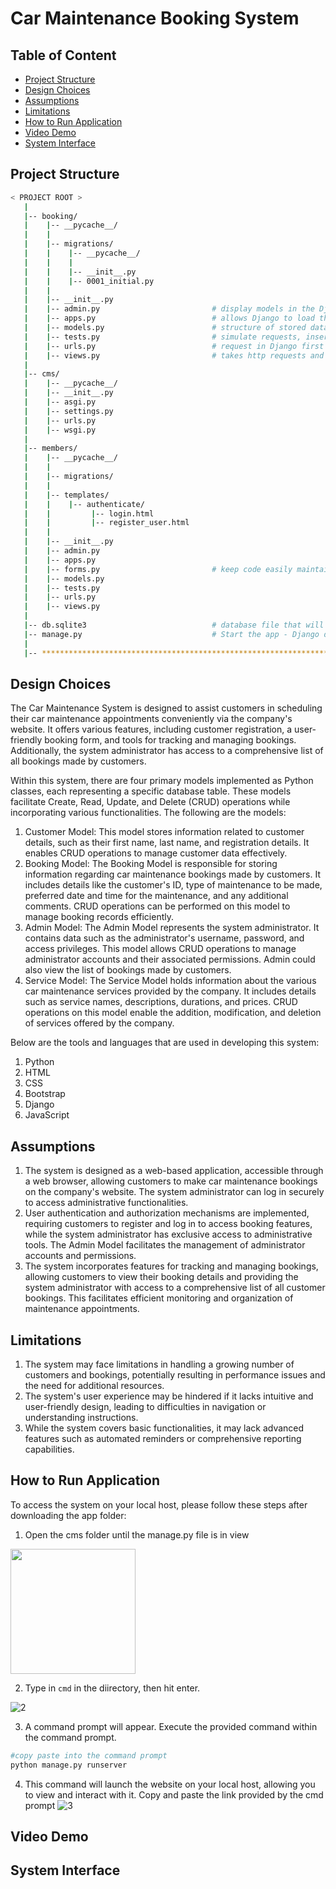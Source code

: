 <h1>Car Maintenance Booking System</h1>

## Table of Content
- [Project Structure](#project-structure)
- [Design Choices](#design-choices)
- [Assumptions](#assumptions)
- [Limitations](#limitations)
- [How to Run Application](#how-to-run-application)
- [Video Demo](#video-demo)
- [System Interface](#system-interface)

<h2>Project Structure</h2>

```bash
< PROJECT ROOT >
   |
   |-- booking/                               
   |    |-- __pycache__/
   |    |    
   |    |-- migrations/
   |    |    |-- __pycache__/
   |    |    |
   |    |    |-- __init__.py
   |    |    |-- 0001_initial.py
   |    | 
   |    |-- __init__.py                    
   |    |-- admin.py                         # display models in the Django admin panel                        
   |    |-- apps.py                          # allows Django to load them automatically when INSTALLED_APPS contains the path to an application module rather than the path to a configuration class.
   |    |-- models.py                        # structure of stored data
   |    |-- tests.py                         # simulate requests, insert test data, inspect your application's output
   |    |-- urls.py                          # request in Django first comes to urls.py and then goes to views.py.
   |    |-- views.py                         # takes http requests and returns http response, like HTML documents.
   |
   |-- cms/
   |    |-- __pycache__/                         
   |    |-- __init__.py
   |    |-- asgi.py
   |    |-- settings.py
   |    |-- urls.py
   |    |-- wsgi.py          
   |     
   |-- members/   
   |    |-- __pycache__/
   |    |
   |    |-- migrations/
   |    |
   |    |-- templates/
   |    |    |-- authenticate/
   |    |         |-- login.html
   |    |         |-- register_user.html
   |    |
   |    |-- __init__.py
   |    |-- admin.py                         
   |    |-- apps.py                          
   |    |-- forms.py                         # keep code easily maintainable
   |    |-- models.py                        
   |    |-- tests.py                         
   |    |-- urls.py                          
   |    |-- views.py                         
   |
   |-- db.sqlite3                            # database file that will keep all of the data that will be generating    
   |-- manage.py                             # Start the app - Django default start script
   |
   |-- ************************************************************************
```

<h2>Design Choices</h2>
The Car Maintenance System is designed to assist customers in scheduling their car maintenance appointments conveniently via the company's website. It offers various features, including customer registration, a user-friendly booking form, and tools for tracking and managing bookings. Additionally, the system administrator has access to a comprehensive list of all bookings made by customers.

Within this system, there are four primary models implemented as Python classes, each representing a specific database table. These models facilitate Create, Read, Update, and Delete (CRUD) operations while incorporating various functionalities. The following are the models:

1. Customer Model: This model stores information related to customer details, such as their first name, last name, and registration details. It enables CRUD operations to manage customer data effectively.
2. Booking Model: The Booking Model is responsible for storing information regarding car maintenance bookings made by customers. It includes details like the customer's ID, type of maintenance to be made, preferred date and time for the maintenance, and any additional comments. CRUD operations can be performed on this model to manage booking records efficiently.
3. Admin Model: The Admin Model represents the system administrator. It contains data such as the administrator's username, password, and access privileges. This model allows CRUD operations to manage administrator accounts and their associated permissions. Admin could also view the list of bookings made by customers.
4. Service Model: The Service Model holds information about the various car maintenance services provided by the company. It includes details such as service names, descriptions, durations, and prices. CRUD operations on this model enable the addition, modification, and deletion of services offered by the company.

Below are the tools and languages that are used in developing this system:
1. Python
2. HTML
3. CSS
4. Bootstrap
5. Django
6. JavaScript


<h2>Assumptions</h2>

1. The system is designed as a web-based application, accessible through a web browser, allowing customers to make car maintenance bookings on the company's website. The system administrator can log in securely to access administrative functionalities.
2. User authentication and authorization mechanisms are implemented, requiring customers to register and log in to access booking features, while the system administrator has exclusive access to administrative tools. The Admin Model facilitates the management of administrator accounts and permissions.
3. The system incorporates features for tracking and managing bookings, allowing customers to view their booking details and providing the system administrator with access to a comprehensive list of all customer bookings. This facilitates efficient monitoring and organization of maintenance appointments.

<h2>Limitations</h2>

1. The system may face limitations in handling a growing number of customers and bookings, potentially resulting in performance issues and the need for additional resources.
2. The system's user experience may be hindered if it lacks intuitive and user-friendly design, leading to difficulties in navigation or understanding instructions.
3. While the system covers basic functionalities, it may lack advanced features such as automated reminders or comprehensive reporting capabilities.

<h2>How to Run Application</h2>

To access the system on your local host, please follow these steps after downloading the app folder:

1. Open the cms folder until the manage.py file is in view

<img height='200px' src='https://github.com/drshahizan/special-topic-data-engineering/assets/96984290/43f37a92-c7a1-4e67-9c74-04b498a862dd'/>

2. Type in `cmd` in the diirectory, then hit enter.

![2](https://github.com/drshahizan/learn-django/assets/96984290/18d6c8ff-1a57-4207-9cab-2c3068c7c89d)

3. A command prompt will appear. Execute the provided command within the command prompt.

```python
#copy paste into the command prompt
python manage.py runserver
```

4. This command will launch the website on your local host, allowing you to view and interact with it. Copy and paste the link provided by the cmd prompt
![3](https://github.com/drshahizan/learn-django/assets/96984290/37e1326a-f069-46d6-8ce4-507ece5ab12d)


<h2>Video Demo</h2>



<h2>System Interface</h2>


  

